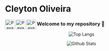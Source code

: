 # Cleyton Oliveira
<p align="center">
  <a href="https://github.com/cleytonoliveira">
    <img align="left" alt="Pavan's Linkdein" width="32px" src="https://cdn.jsdelivr.net/npm/simple-icons@v3/icons/github.svg" />
  </a>
</p>

<p align="center">
  <a href="https://linkedin.com/in/cleytonoliveirapro">
    <img align="left" alt="Pavan's Linkdein" width="32px" src="https://cdn.jsdelivr.net/npm/simple-icons@v3/icons/linkedin.svg" />
  </a>
</p>
  
<p align="center">
  <a href="mailto:cleytonoliveirapro@gmail.com">
    <img align="left" alt="Pavan's Facebook" width="32px" src="https://cdn.jsdelivr.net/npm/simple-icons@v3/icons/gmail.svg" />
  </a>
</p>

### Welcome to my repository 👋

<p align="center">
<img align="center" src="https://github-readme-stats.vercel.app/api/top-langs/?username=cleytonoliveira&layout=compact&theme=dracula" alt="Top Langs">
</p>
<p align="center">
<img align="center" src="https://github-readme-stats.vercel.app/api?username=cleytonoliveira&show_icons=true&hide_border=true&theme=dracula" alt="Github Stats">
</p>

<!--
**cleytonoliveira/cleytonoliveira** is a ✨ _special_ ✨ repository because its `README.md` (this file) appears on your GitHub profile.

Here are some ideas to get you started:

- 🔭 I’m currently working on ...
- 🌱 I’m currently learning ...
- 👯 I’m looking to collaborate on ...
- 🤔 I’m looking for help with ...
- 💬 Ask me about ...
- 📫 How to reach me: ...
- 😄 Pronouns: ...
- ⚡ Fun fact: ...
-->

